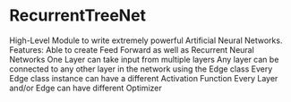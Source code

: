 # RecurrentTreeNet
High-Level Module to write extremely powerful Artificial Neural Networks.
Features:
  Able to create Feed Forward as well as Recurrent Neural Networks 
  One Layer can take input from multiple layers 
  Any layer can be connected to any other layer in the network using the Edge class
  Every Edge class instance can have a different Activation Function
  Every Layer and/or Edge can have different Optimizer
